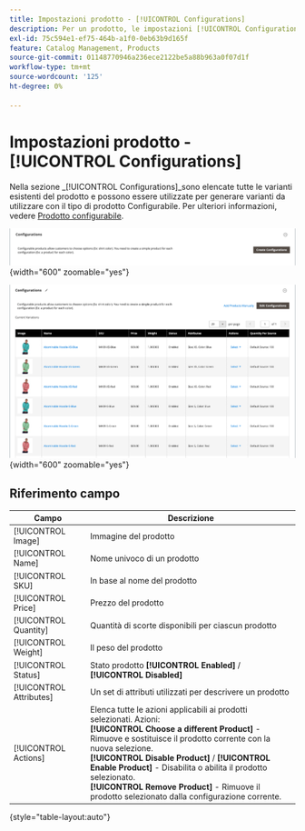 ```yaml
---
title: Impostazioni prodotto - [!UICONTROL Configurations]
description: Per un prodotto, le impostazioni [!UICONTROL Configurations] definiscono le varianti da utilizzare con il tipo di prodotto Configurabile.
exl-id: 75c594e1-ef75-464b-a1f0-0eb63b9d165f
feature: Catalog Management, Products
source-git-commit: 01148770946a236ece2122be5a88b963a0f07d1f
workflow-type: tm+mt
source-wordcount: '125'
ht-degree: 0%

---
```


# Impostazioni prodotto - [!UICONTROL Configurations]

Nella sezione _[!UICONTROL Configurations]_sono elencate tutte le varianti esistenti del prodotto e possono essere utilizzate per generare varianti da utilizzare con il tipo di prodotto Configurabile. Per ulteriori informazioni, vedere [Prodotto configurabile](product-create-configurable.md).

![Sezione configurazioni](./assets/product-configurable-create-configurations.png){width="600" zoomable="yes"}

![Configurazioni prodotto](./assets/product-configurations-hoodie.png){width="600" zoomable="yes"}

## Riferimento campo

| Campo | Descrizione |
|--- |--- |
| [!UICONTROL Image] | Immagine del prodotto |
| [!UICONTROL Name] | Nome univoco di un prodotto |
| [!UICONTROL SKU] | In base al nome del prodotto |
| [!UICONTROL Price] | Prezzo del prodotto |
| [!UICONTROL Quantity] | Quantità di scorte disponibili per ciascun prodotto |
| [!UICONTROL Weight] | Il peso del prodotto |
| [!UICONTROL Status] | Stato prodotto **[!UICONTROL Enabled]** / **[!UICONTROL Disabled]** |
| [!UICONTROL Attributes] | Un set di attributi utilizzati per descrivere un prodotto |
| [!UICONTROL Actions] | Elenca tutte le azioni applicabili ai prodotti selezionati. Azioni:<br /> **[!UICONTROL Choose a different Product]** - Rimuove e sostituisce il prodotto corrente con la nuova selezione.<br /> **[!UICONTROL Disable Product]** / **[!UICONTROL Enable Product]** - Disabilita o abilita il prodotto selezionato.<br /> **[!UICONTROL Remove Product]** - Rimuove il prodotto selezionato dalla configurazione corrente. |

{style="table-layout:auto"}

